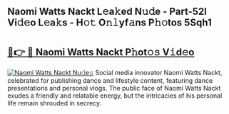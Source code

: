 ## Naomi Watts Nackt L𝚎a𝚔ed N𝚞𝚍e - Part-52l Vi𝚍𝚎o L𝚎a𝚔s - H𝚘𝚝 O𝚗𝚕yf𝚊ns P𝚑𝚘tos 5Sqh1

# <h2><a href="http://kff7f7n.oniu.top/?m=Naomi+Watts+Nackt">🔗👉 🔴 Naomi Watts Nackt P𝚑ot𝚘𝚜 V𝚒d𝚎o</a></h2>

[![Naomi Watts Nackt Nu𝚍e𝚜](https://i.imgur.com/0qMVB7G.gif)](http://kff7f7n.oniu.top/?m=Naomi+Watts+Nackt)
Social media innovator Naomi Watts Nackt, celebrated for publishing dance and lifestyle content, featuring dance presentations and personal vlogs. The public face of Naomi Watts Nackt exudes a friendly and relatable energy, but the intricacies of his personal life remain shrouded in secrecy.  
